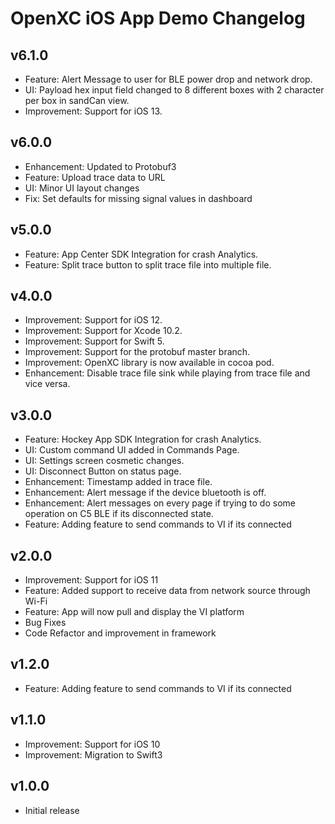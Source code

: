 # OpenXC iOS App Demo Changelog

## v6.1.0

* Feature: Alert Message to user for BLE power drop and network drop.
* UI: Payload hex input field changed to 8 different boxes with 2 character per box in sandCan view.
* Improvement: Support for iOS 13.

## v6.0.0

* Enhancement: Updated to Protobuf3
* Feature: Upload trace data to URL
* UI: Minor UI layout changes
* Fix: Set defaults for missing signal values in dashboard

## v5.0.0

* Feature: App Center SDK Integration for crash Analytics.
* Feature: Split trace button to split trace file into multiple file.

## v4.0.0

* Improvement: Support for iOS 12.
* Improvement: Support for Xcode 10.2.
* Improvement: Support for Swift 5.
* Improvement: Support for the protobuf master branch.
* Improvement: OpenXC library is now available in cocoa pod.
* Enhancement: Disable trace file sink while playing from trace file and vice versa.

## v3.0.0

* Feature: Hockey App SDK Integration for crash Analytics.
* UI: Custom command UI added in Commands Page.
* UI: Settings screen cosmetic changes.
* UI: Disconnect Button on status page.
* Enhancement: Timestamp added in trace file.
* Enhancement: Alert message if the device bluetooth is off.
* Enhancement: Alert messages on every page if trying to do some operation on C5 BLE if its disconnected state.
* Feature: Adding feature to send commands to VI if its connected

## v2.0.0

* Improvement: Support for iOS 11
* Feature: Added support to receive data from network source through Wi-Fi
* Feature: App will now pull and display the VI platform
* Bug Fixes
* Code Refactor and improvement in framework

## v1.2.0

* Feature: Adding feature to send commands to VI if its connected

## v1.1.0

* Improvement: Support for iOS 10
* Improvement: Migration to Swift3

## v1.0.0

* Initial release
